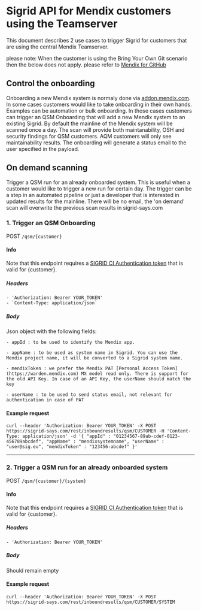 # Sigrid API for Mendix customers using the Teamserver

This document describes 2 use cases to trigger Sigrid for customers that are using the central Mendix Teamserver.

please note: When the customer is using the Bring Your Own Git scenario then the below does not apply. please refer to [Mendix for GitHub](mendix-github-actions.md)

## Control the onboarding
Onboarding a new Mendix system is normaly done via [addon.mendix.com](addon.mendix.com). In some cases customers would like to take onboarding in their own hands. Examples can be automation or bulk onboarding. In those cases customers can trigger an QSM Onboarding that will add a new Mendix system to an existing Sigrid. By default the mainline of the Mendix system will be scanned once a day. The scan will provide both maintanability, OSH and security findings for QSM customers. AQM customers will only see maintainability results. The onboarding will generate a status email to the user specified in the payload.

## On demand scanning
Trigger a QSM run for an already onboarded system. This is useful when a customer would like to trigger a new run for certain day. The trigger can be a step in an automated pipeline or just a developer that is interested in updated results for the mainline. There will be no email, the 'on demand' scan will overwrite the previous scan results in sigrid-says.com


### 1. Trigger an QSM Onboarding

POST `/qsm/{customer}`

#### Info
Note that this endpoint requires a [SIGRID CI Authentication token](authentication-tokens.md) that is valid for {customer}. 
##### Headers
    - 'Authorization: Bearer YOUR_TOKEN'
    - `Content-Type: application/json`
##### Body
Json object with the following fields:

    - appId : to be used to identify the Mendix app. 

    - appName : to be used as system name in Sigrid. You can use the Mendix project name, it will be converted to a Sigrid system name.

    - mendixToken : we prefer the Mendix PAT [Personal Access Token](https://warden.mendix.com) MX model read only. There is support for the old API Key. In case of an API Key, the userName should match the key

    - userName : to be used to send status email, not relevant for authentication in case of PAT
    

#### Example request
```
curl --header 'Authorization: Bearer YOUR_TOKEN' -X POST https://sigrid-says.com/rest/inboundresults/qsm/CUSTOMER -H 'Content-Type: application/json' -d '{ "appId" : "01234567-89ab-cdef-0123-456789abcdef", "appName" : "mendixsystemname", "userName" : "user@sig.eu", "mendixToken" : "123456-abcdef" }'
```
---

### 2. Trigger a QSM run for an already onboarded system

POST `/qsm/{customer}/{system}`

#### Info
Note that this endpoint requires a [SIGRID CI Authentication token](authentication-tokens.md) that is valid for {customer}.
##### Headers
    - 'Authorization: Bearer YOUR_TOKEN'
##### Body
Should remain empty
    

#### Example request
```
curl --header 'Authorization: Bearer YOUR_TOKEN' -X POST https://sigrid-says.com/rest/inboundresults/qsm/CUSTOMER/SYSTEM
```
